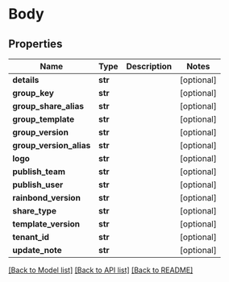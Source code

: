 # Body

## Properties
Name | Type | Description | Notes
------------ | ------------- | ------------- | -------------
**details** | **str** |  | [optional] 
**group_key** | **str** |  | [optional] 
**group_share_alias** | **str** |  | [optional] 
**group_template** | **str** |  | [optional] 
**group_version** | **str** |  | [optional] 
**group_version_alias** | **str** |  | [optional] 
**logo** | **str** |  | [optional] 
**publish_team** | **str** |  | [optional] 
**publish_user** | **str** |  | [optional] 
**rainbond_version** | **str** |  | [optional] 
**share_type** | **str** |  | [optional] 
**template_version** | **str** |  | [optional] 
**tenant_id** | **str** |  | [optional] 
**update_note** | **str** |  | [optional] 

[[Back to Model list]](../README.md#documentation-for-models) [[Back to API list]](../README.md#documentation-for-api-endpoints) [[Back to README]](../README.md)


